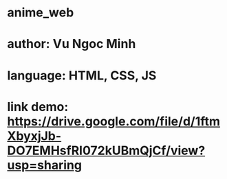 # anime_web
# author: Vu Ngoc Minh
# language: HTML, CSS, JS
# link demo: https://drive.google.com/file/d/1ftmXbyxjJb-DO7EMHsfRI072kUBmQjCf/view?usp=sharing
